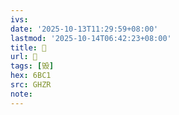 ```yaml
---
ivs:
date: '2025-10-13T11:29:59+08:00'
lastmod: '2025-10-14T06:42:23+08:00'
title: 󰣼
url: 󰣼
tags: [毁]
hex: 6BC1
src: GHZR
note:
---
```

